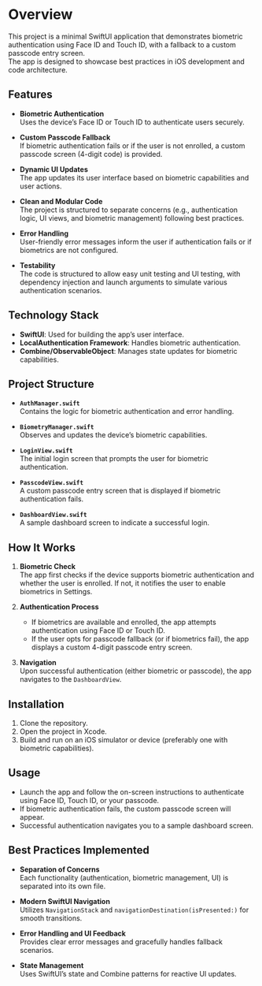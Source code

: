 # Overview

This project is a minimal SwiftUI application that demonstrates biometric authentication using Face ID and Touch ID, with a fallback to a custom passcode entry screen.  
The app is designed to showcase best practices in iOS development and code architecture.

## Features

- **Biometric Authentication**  
  Uses the device’s Face ID or Touch ID to authenticate users securely.  

- **Custom Passcode Fallback**  
  If biometric authentication fails or if the user is not enrolled, a custom passcode screen (4-digit code) is provided.  

- **Dynamic UI Updates**  
  The app updates its user interface based on biometric capabilities and user actions.  

- **Clean and Modular Code**  
  The project is structured to separate concerns (e.g., authentication logic, UI views, and biometric management) following best practices.  

- **Error Handling**  
  User-friendly error messages inform the user if authentication fails or if biometrics are not configured.

- **Testability**  
  The code is structured to allow easy unit testing and UI testing, with dependency injection and launch arguments to simulate various authentication scenarios.

## Technology Stack

- **SwiftUI**: Used for building the app’s user interface.  
- **LocalAuthentication Framework**: Handles biometric authentication.  
- **Combine/ObservableObject**: Manages state updates for biometric capabilities.  

## Project Structure

- **`AuthManager.swift`**  
  Contains the logic for biometric authentication and error handling.  

- **`BiometryManager.swift`**  
  Observes and updates the device’s biometric capabilities.  

- **`LoginView.swift`**  
  The initial login screen that prompts the user for biometric authentication.  

- **`PasscodeView.swift`**  
  A custom passcode entry screen that is displayed if biometric authentication fails.  

- **`DashboardView.swift`**  
  A sample dashboard screen to indicate a successful login.  

## How It Works

1. **Biometric Check**  
   The app first checks if the device supports biometric authentication and whether the user is enrolled. If not, it notifies the user to enable biometrics in Settings.  

2. **Authentication Process**  
   - If biometrics are available and enrolled, the app attempts authentication using Face ID or Touch ID.  
   - If the user opts for passcode fallback (or if biometrics fail), the app displays a custom 4-digit passcode entry screen.  

3. **Navigation**  
   Upon successful authentication (either biometric or passcode), the app navigates to the `DashboardView`.  

## Installation

1. Clone the repository.  
2. Open the project in Xcode.  
3. Build and run on an iOS simulator or device (preferably one with biometric capabilities).  

## Usage

- Launch the app and follow the on-screen instructions to authenticate using Face ID, Touch ID, or your passcode.  
- If biometric authentication fails, the custom passcode screen will appear.  
- Successful authentication navigates you to a sample dashboard screen.  

## Best Practices Implemented

- **Separation of Concerns**  
  Each functionality (authentication, biometric management, UI) is separated into its own file.  

- **Modern SwiftUI Navigation**  
  Utilizes `NavigationStack` and `navigationDestination(isPresented:)` for smooth transitions.  

- **Error Handling and UI Feedback**  
  Provides clear error messages and gracefully handles fallback scenarios.  

- **State Management**  
  Uses SwiftUI’s state and Combine patterns for reactive UI updates.
